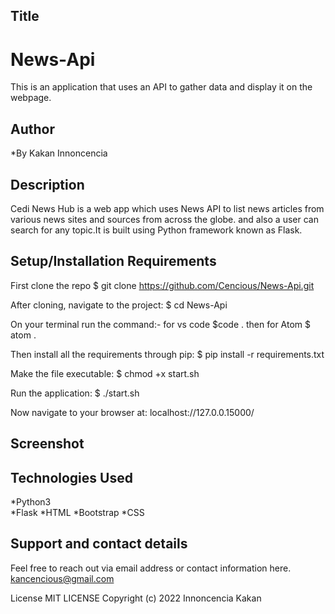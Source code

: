 ## Title
# News-Api
This is an application that uses an API to gather data and display it on the webpage.

## Author
*By Kakan Innoncencia

## Description
 Cedi News Hub is a web app which uses News API to list news articles from various news sites and sources from across the globe.
and also a user can search for any topic.It is built using Python framework known as Flask.

## Setup/Installation Requirements
First clone the repo $ git clone https://github.com/Cencious/News-Api.git

After cloning, navigate to the project: $ cd News-Api

On your terminal run the command:- for vs code $code . then for Atom $ atom .

Then install all the requirements through pip: $ pip install -r requirements.txt

Make the file executable: $ chmod +x start.sh

Run the application: $ ./start.sh

Now navigate to your browser at: localhost://127.0.0.15000/
  

## Screenshot


## Technologies Used
*Python3  
*Flask 
*HTML 
*Bootstrap
*CSS

## Support and contact details
Feel free to reach out via email address or contact information here. kancencious@gmail.com

License
MIT LICENSE Copyright (c) 2022 Innoncencia Kakan
